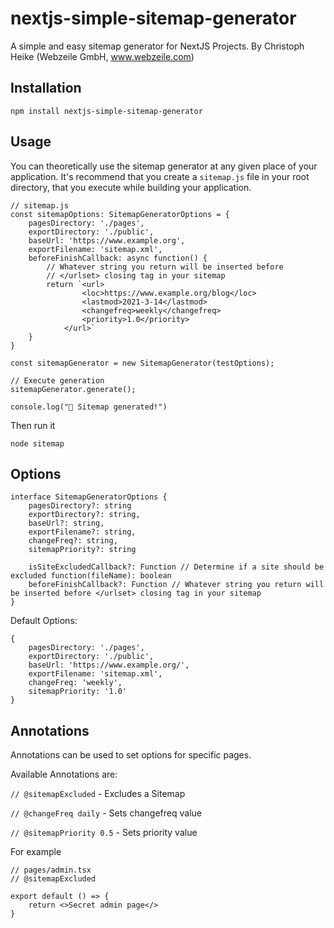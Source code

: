 # nextjs-simple-sitemap-generator

A simple and easy sitemap generator for NextJS Projects. By Christoph Heike (Webzeile GmbH, www.webzeile.com)

## Installation

    npm install nextjs-simple-sitemap-generator

## Usage

You can theoretically use the sitemap generator at any given place of your application. It's recommend that you create a `sitemap.js` file in your root directory, that you execute while building your application.

    // sitemap.js
    const sitemapOptions: SitemapGeneratorOptions = {
        pagesDirectory: './pages',
        exportDirectory: './public',
        baseUrl: 'https://www.example.org',
        exportFilename: 'sitemap.xml',
        beforeFinishCallback: async function() {
            // Whatever string you return will be inserted before
            // </urlset> closing tag in your sitemap
            return `<url>
                    <loc>https://www.example.org/blog</loc>
                    <lastmod>2021-3-14</lastmod>
                    <changefreq>weekly</changefreq>
                    <priority>1.0</priority>
                </url>`
        }
    }

    const sitemapGenerator = new SitemapGenerator(testOptions);
    
    // Execute generation
    sitemapGenerator.generate();
    
    console.log("🎉 Sitemap generated!")

Then run it

    node sitemap

## Options

    interface SitemapGeneratorOptions {
        pagesDirectory?: string
        exportDirectory?: string,
        baseUrl?: string,
        exportFilename?: string,
        changeFreq?: string,
        sitemapPriority?: string

        isSiteExcludedCallback?: Function // Determine if a site should be excluded function(fileName): boolean
        beforeFinishCallback?: Function // Whatever string you return will be inserted before </urlset> closing tag in your sitemap
    }

Default Options:

    {
        pagesDirectory: './pages',
        exportDirectory: './public',
        baseUrl: 'https://www.example.org/',
        exportFilename: 'sitemap.xml',
        changeFreq: 'weekly',
        sitemapPriority: '1.0'
    }

## Annotations

Annotations can be used to set options for specific pages.

Available Annotations are:

`// @sitemapExcluded` - Excludes a Sitemap

`// @changeFreq daily` - Sets changefreq value

`// @sitemapPriority 0.5` - Sets priority value


For example

    // pages/admin.tsx
    // @sitemapExcluded

    export default () => {
        return <>Secret admin page</>
    }


